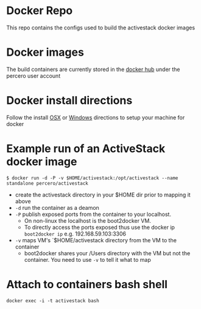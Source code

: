 # Docker Repo
This repo contains the configs used to build the activestack docker images

# Docker images
The build containers are currently stored  in the [docker hub](https://hub.docker.com) under the percero user account

# Docker install directions
Follow the install [OSX](https://docs.docker.com/installation/mac/) or [Windows](https://docs.docker.com/installation/windows/) directions  to setup your machine for docker

# Example run of an ActiveStack docker image
`$ docker run -d -P -v $HOME/activestack:/opt/activestack --name standalone percero/activestack`

* create the activestack directory in your $HOME dir prior to mapping it above
* `-d` run the container as a deamon
* `-P` publish exposed ports from the container to your localhost. 
  * On non-linux the localhost is the boot2docker VM.
  * To directly access the ports exposed thus use the docker ip `boot2docker ip` e.g. 192.168.59.103:3306
* `-v` maps VM's `$HOME/activestack  directory from the VM to the container
  * boot2docker shares your /Users directory with the VM but not the container. You need to use `-v` to tell it what to map

# Attach to containers bash shell
`docker exec -i -t activestack bash`
